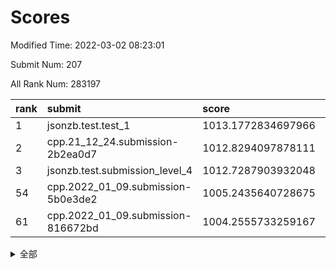 # Scores

Modified Time: 2022-03-02 08:23:01

Submit Num: 207

All Rank Num: 283197

| rank |               submit               |       score        |       sigma        | pk_num |
| :--- | :--------------------------------- | :----------------- | :----------------- | :----- |
| 1    | jsonzb.test.test_1                 | 1013.1772834697966 | 0.8014024890149326 | 5471   |
| 2    | cpp.21_12_24.submission-2b2ea0d7   | 1012.8294097878111 | 0.802097750065636  | 5475   |
| 3    | jsonzb.test.submission_level_4     | 1012.7287903932048 | 0.8329584948762239 | 5474   |
| 54   | cpp.2022_01_09.submission-5b0e3de2 | 1005.2435640728675 | 0.7142377837762346 | 5474   |
| 61   | cpp.2022_01_09.submission-816672bd | 1004.2555733259167 | 0.7173083442787206 | 5472   |


<details>
<summary>全部</summary>

| rank |                 submit                 |       score        |       sigma        | pk_num |
| :--- | :------------------------------------- | :----------------- | :----------------- | :----- |
| 1    | jsonzb.test.test_1                     | 1013.1772834697966 | 0.8014024890149326 | 5471   |
| 2    | cpp.21_12_24.submission-2b2ea0d7       | 1012.8294097878111 | 0.802097750065636  | 5475   |
| 3    | jsonzb.test.submission_level_4         | 1012.7287903932048 | 0.8329584948762239 | 5474   |
| 4    | gobigger.level_3.submission_level_3_19 | 1011.5015555439095 | 0.7846870216079584 | 5475   |
| 5    | gobigger.level_3.submission_level_3_24 | 1011.3585658432406 | 0.7735591561401035 | 5480   |
| 6    | gobigger.level_3.submission_level_3_12 | 1011.2304316167712 | 0.7858071914147592 | 5471   |
| 7    | gobigger.level_3.submission_level_3_15 | 1011.1550341579722 | 0.7701400959908813 | 5468   |
| 8    | gobigger.level_3.submission_level_3_7  | 1010.9437232160733 | 0.7747626808394584 | 5478   |
| 9    | gobigger.level_3.submission_level_3_10 | 1010.9104194419399 | 0.7620250967527125 | 5474   |
| 10   | gobigger.level_3.submission_level_3_31 | 1010.8771913819046 | 0.7519079551400356 | 5472   |
| 11   | gobigger.level_3.submission_level_3_44 | 1010.8095832254144 | 0.7707646656716819 | 5479   |
| 12   | gobigger.level_3.submission_level_3_5  | 1010.730903116105  | 0.789758597807646  | 5469   |
| 13   | gobigger.level_3.submission_level_3_1  | 1010.7087773402725 | 0.7553369580101822 | 5471   |
| 14   | gobigger.level_3.submission_level_3_8  | 1010.6678120319971 | 0.7876125612974101 | 5470   |
| 15   | gobigger.level_3.submission_level_3_40 | 1010.462512817114  | 0.751083185317543  | 5473   |
| 16   | gobigger.level_3.submission_level_3_35 | 1010.4379710196793 | 0.7571562585997113 | 5475   |
| 17   | gobigger.level_3.submission_level_3_34 | 1010.3665164406063 | 0.7607146050458998 | 5473   |
| 18   | gobigger.level_3.submission_level_3_25 | 1010.3360251375248 | 0.7619218271554119 | 5465   |
| 19   | gobigger.level_3.submission_level_3_41 | 1010.3066003465316 | 0.7554550545636393 | 5472   |
| 20   | gobigger.level_3.submission_level_3_32 | 1010.2898851764804 | 0.7598778013647342 | 5471   |
| 21   | gobigger.level_3.submission_level_3_47 | 1010.2500128176713 | 0.7808524411687788 | 5472   |
| 22   | gobigger.level_3.submission_level_3_42 | 1010.1296254161042 | 0.7543749261905457 | 5472   |
| 23   | gobigger.level_3.submission_level_3_3  | 1010.0736821001797 | 0.7347626434222879 | 5474   |
| 24   | gobigger.level_3.submission_level_3_49 | 1010.0568332500866 | 0.764228716400981  | 5469   |
| 25   | gobigger.level_3.submission_level_3_20 | 1009.9935105151197 | 0.7623580451773919 | 5472   |
| 26   | gobigger.level_3.submission_level_3_33 | 1009.9839264998055 | 0.7505853462156354 | 5473   |
| 27   | gobigger.level_3.submission_level_3_46 | 1009.9752900346236 | 0.7618574734352954 | 5471   |
| 28   | gobigger.level_3.submission_level_3_2  | 1009.8387239426849 | 0.7492267345412222 | 5482   |
| 29   | gobigger.level_3.submission_level_3_13 | 1009.8114563223997 | 0.7522861824040344 | 5475   |
| 30   | gobigger.level_3.submission_level_3_36 | 1009.797835219287  | 0.756098930603178  | 5473   |
| 31   | gobigger.level_3.submission_level_3_21 | 1009.7365676825265 | 0.7515399193826201 | 5475   |
| 32   | gobigger.level_3.submission_level_3_4  | 1009.7232216316287 | 0.7665183225952656 | 5473   |
| 33   | gobigger.level_3.submission_level_3_0  | 1009.7139036668423 | 0.742746219158267  | 5471   |
| 34   | gobigger.level_3.submission_level_3_16 | 1009.594067116617  | 0.7513089385783012 | 5473   |
| 35   | gobigger.level_3.submission_level_3_28 | 1009.5498316147665 | 0.7384674304738487 | 5473   |
| 36   | gobigger.level_3.submission_level_3_29 | 1009.5196819186964 | 0.7484933674177413 | 5469   |
| 37   | gobigger.level_3.submission_level_3_11 | 1009.4430910468578 | 0.722147097462231  | 5467   |
| 38   | gobigger.level_3.submission_level_3_23 | 1009.372808765754  | 0.7487990524063415 | 5472   |
| 39   | gobigger.level_3.submission_level_3_22 | 1009.3561467056132 | 0.733290052912793  | 5470   |
| 40   | gobigger.level_3.submission_level_3_45 | 1009.3513276148523 | 0.7501841166578318 | 5467   |
| 41   | gobigger.level_3.submission_level_3_9  | 1009.3434845333189 | 0.7557631703083908 | 5470   |
| 42   | gobigger.level_3.submission_level_3_39 | 1009.3234736323903 | 0.7473403818546808 | 5470   |
| 43   | gobigger.level_3.submission_level_3_43 | 1009.2212736463191 | 0.7484162868084981 | 5470   |
| 44   | gobigger.level_3.submission_level_3_37 | 1009.0978621222167 | 0.7600202870043321 | 5474   |
| 45   | gobigger.level_3.submission_level_3_27 | 1009.0963810186855 | 0.7515903147736583 | 5476   |
| 46   | gobigger.level_3.submission_level_3_48 | 1008.9903182340182 | 0.7640153982609804 | 5475   |
| 47   | gobigger.level_3.submission_level_3_18 | 1008.9897432797349 | 0.7474805834286847 | 5471   |
| 48   | gobigger.level_3.submission_level_3_26 | 1008.9751220101778 | 0.753991392952669  | 5476   |
| 49   | gobigger.level_3.submission_level_3_38 | 1008.8391390076727 | 0.7671765318347147 | 5475   |
| 50   | gobigger.level_3.submission_level_3_30 | 1008.697673022145  | 0.7513869597959835 | 5476   |
| 51   | gobigger.level_3.submission_level_3_14 | 1008.5576855350031 | 0.7363275703000338 | 5470   |
| 52   | gobigger.level_3.submission_level_3_17 | 1008.4453235152548 | 0.7401242570168853 | 5479   |
| 53   | gobigger.level_3.submission_level_3_6  | 1006.96972460804   | 0.7332088854523604 | 5475   |
| 54   | cpp.2022_01_09.submission-5b0e3de2     | 1005.2435640728675 | 0.7142377837762346 | 5474   |
| 55   | gobigger.level_1.submission_level_1_22 | 1005.0086519481715 | 0.7281391291521514 | 5471   |
| 56   | gobigger.level_1.submission_level_1_7  | 1004.9100450993753 | 0.7136523415513317 | 5476   |
| 57   | gobigger.level_1.submission_level_1_26 | 1004.3550511305295 | 0.7367356242925406 | 5471   |
| 58   | gobigger.level_1.submission_level_1_30 | 1004.3246996930635 | 0.7100916717930393 | 5473   |
| 59   | gobigger.level_1.submission_level_1_5  | 1004.3087474406616 | 0.7190702718915353 | 5479   |
| 60   | gobigger.level_1.submission_level_1_46 | 1004.2719097546457 | 0.7157894610406373 | 5473   |
| 61   | cpp.2022_01_09.submission-816672bd     | 1004.2555733259167 | 0.7173083442787206 | 5472   |
| 62   | gobigger.level_1.submission_level_1_10 | 1004.2114069863183 | 0.724410845837689  | 5467   |
| 63   | gobigger.level_1.submission_level_1_1  | 1004.1879364958346 | 0.7080756479375793 | 5471   |
| 64   | gobigger.level_1.submission_level_1_31 | 1004.0563603356005 | 0.7242856858260015 | 5470   |
| 65   | gobigger.level_1.submission_level_1_19 | 1004.047943822911  | 0.7210592174087924 | 5476   |
| 66   | gobigger.level_1.submission_level_1_23 | 1004.0478209833478 | 0.7161952374214812 | 5471   |
| 67   | gobigger.level_1.submission_level_1_48 | 1004.0458885342874 | 0.7159526722711318 | 5473   |
| 68   | gobigger.level_1.submission_level_1_0  | 1003.9679672569556 | 0.7095618676101323 | 5474   |
| 69   | gobigger.level_1.submission_level_1_49 | 1003.9368752548667 | 0.7139933383372022 | 5473   |
| 70   | gobigger.level_1.submission_level_1_41 | 1003.9270070195278 | 0.7122355327718785 | 5474   |
| 71   | gobigger.level_1.submission_level_1_38 | 1003.9198654692188 | 0.7127288549783227 | 5471   |
| 72   | gobigger.level_1.submission_level_1_18 | 1003.8958518508845 | 0.7204906024292409 | 5470   |
| 73   | gobigger.level_1.submission_level_1_33 | 1003.8072933285102 | 0.7145253152252813 | 5477   |
| 74   | gobigger.level_1.submission_level_1_11 | 1003.7761104968725 | 0.7289963910311542 | 5470   |
| 75   | gobigger.level_1.submission_level_1_39 | 1003.7475314028084 | 0.7307962751824163 | 5475   |
| 76   | gobigger.level_1.submission_level_1_36 | 1003.70335916404   | 0.7191210543888468 | 5477   |
| 77   | gobigger.level_1.submission_level_1_44 | 1003.69482803858   | 0.720586864288133  | 5472   |
| 78   | gobigger.level_1.submission_level_1_25 | 1003.5863629437471 | 0.7147772542370002 | 5478   |
| 79   | gobigger.level_1.submission_level_1_16 | 1003.5669409432232 | 0.70302581705815   | 5474   |
| 80   | gobigger.level_1.submission_level_1_24 | 1003.519435024151  | 0.7050529954024961 | 5473   |
| 81   | gobigger.level_1.submission_level_1_43 | 1003.3269919617211 | 0.7176832285439012 | 5472   |
| 82   | gobigger.level_1.submission_level_1_20 | 1003.2955684808858 | 0.7090721807766845 | 5472   |
| 83   | gobigger.level_1.submission_level_1_13 | 1003.2505907287739 | 0.7202040762104623 | 5473   |
| 84   | gobigger.level_1.submission_level_1_45 | 1003.1964229889501 | 0.7252157535701955 | 5472   |
| 85   | gobigger.level_1.submission_level_1_21 | 1003.09548142803   | 0.726598258087889  | 5475   |
| 86   | gobigger.level_1.submission_level_1_27 | 1003.0930814678037 | 0.708883306594375  | 5466   |
| 87   | gobigger.level_1.submission_level_1_29 | 1003.067113929438  | 0.710026670369876  | 5464   |
| 88   | gobigger.level_1.submission_level_1_2  | 1003.0532251041269 | 0.7264503624772404 | 5475   |
| 89   | gobigger.level_1.submission_level_1_14 | 1003.0364885352586 | 0.7173680083476084 | 5474   |
| 90   | gobigger.level_1.submission_level_1_32 | 1002.9877257124657 | 0.7049414080508102 | 5473   |
| 91   | gobigger.level_1.submission_level_1_12 | 1002.9801377950909 | 0.7169097665826313 | 5474   |
| 92   | gobigger.level_1.submission_level_1_4  | 1002.9677289783606 | 0.7040888200561116 | 5471   |
| 93   | gobigger.level_1.submission_level_1_35 | 1002.9153940185363 | 0.7100245951944141 | 5474   |
| 94   | gobigger.level_1.submission_level_1_3  | 1002.9147276949468 | 0.7175507433037656 | 5471   |
| 95   | gobigger.level_1.submission_level_1_37 | 1002.8825440377241 | 0.7097414751758596 | 5474   |
| 96   | gobigger.level_1.submission_level_1_28 | 1002.861476640399  | 0.7114242228366788 | 5470   |
| 97   | gobigger.level_1.submission_level_1_17 | 1002.8572057658574 | 0.7243032955743166 | 5474   |
| 98   | gobigger.level_1.submission_level_1_47 | 1002.7719498704835 | 0.7189579025011321 | 5472   |
| 99   | gobigger.level_1.submission_level_1_6  | 1002.6768644698305 | 0.7106126323372679 | 5471   |
| 100  | gobigger.level_1.submission_level_1_15 | 1002.5073247864462 | 0.7106534582305637 | 5473   |
| 101  | gobigger.level_1.submission_level_1_34 | 1002.4271680178689 | 0.7197031820831187 | 5472   |
| 102  | gobigger.level_1.submission_level_1_8  | 1002.2388729677717 | 0.7186003289885791 | 5469   |
| 103  | gobigger.level_1.submission_level_1_9  | 1002.1233811298138 | 0.7208760591752704 | 5474   |
| 104  | gobigger.level_1.submission_level_1_42 | 1001.9938784226634 | 0.7284877941791474 | 5475   |
| 105  | gobigger.level_1.submission_level_1_40 | 1001.8381137604465 | 0.7138621811389196 | 5472   |
| 106  | gobigger.random.submission_random_5    | 997.6915948571565  | 0.7103991967881363 | 5472   |
| 107  | gobigger.random.submission_random_13   | 997.5263524530394  | 0.6952960981091709 | 5471   |
| 108  | gobigger.random.submission_random_40   | 997.0819932980982  | 0.7154764229335943 | 5472   |
| 109  | gobigger.random.submission_random_25   | 996.9354604710384  | 0.7121302463676611 | 5468   |
| 110  | gobigger.random.submission_random_0    | 996.8888971603492  | 0.703625589769998  | 5473   |
| 111  | gobigger.random.submission_random_3    | 996.8732108375946  | 0.7186804774648622 | 5472   |
| 112  | gobigger.random.submission_random_7    | 996.8691064904093  | 0.7146403410888811 | 5472   |
| 113  | gobigger.random.submission_random_9    | 996.8495971483762  | 0.7050664009032752 | 5471   |
| 114  | gobigger.random.submission_random_49   | 996.7484299564422  | 0.715904073913156  | 5470   |
| 115  | gobigger.random.submission_random_10   | 996.7352338670627  | 0.7154811130894628 | 5474   |
| 116  | gobigger.random.submission_random_19   | 996.722085988492   | 0.7045884251571994 | 5466   |
| 117  | gobigger.random.submission_random_29   | 996.6574824164863  | 0.7153396100546965 | 5473   |
| 118  | gobigger.random.submission_random_15   | 996.6038299332643  | 0.7056908182969921 | 5471   |
| 119  | gobigger.random.submission_random_28   | 996.6003135434371  | 0.7074349694360098 | 5470   |
| 120  | gobigger.random.submission_random_11   | 996.5149634892637  | 0.7071886510745254 | 5472   |
| 121  | gobigger.random.submission_random_22   | 996.5128347761492  | 0.7100949568488643 | 5471   |
| 122  | gobigger.random.submission_random_17   | 996.4496276183798  | 0.7086559818094965 | 5471   |
| 123  | gobigger.random.submission_random_30   | 996.3675214760806  | 0.6995954411111909 | 5475   |
| 124  | gobigger.random.submission_random_34   | 996.3633207891407  | 0.7061907735251588 | 5471   |
| 125  | gobigger.random.submission_random_39   | 996.3415482821279  | 0.7115916459480971 | 5477   |
| 126  | gobigger.random.submission_random_4    | 996.1663216328786  | 0.7161585211625207 | 5477   |
| 127  | gobigger.random.submission_random_16   | 996.0369715290257  | 0.7154329451159634 | 5478   |
| 128  | gobigger.random.submission_random_46   | 995.9744628385488  | 0.7101626144643788 | 5470   |
| 129  | gobigger.random.submission_random_18   | 995.9192058449931  | 0.7121381814155149 | 5473   |
| 130  | gobigger.random.submission_random_42   | 995.9151385345453  | 0.7204288639732525 | 5473   |
| 131  | gobigger.random.submission_random_27   | 995.909835855303   | 0.7094599889673212 | 5475   |
| 132  | gobigger.random.submission_random_48   | 995.9021294931284  | 0.7216642139514903 | 5472   |
| 133  | gobigger.random.submission_random_24   | 995.8960744873322  | 0.707784830339643  | 5478   |
| 134  | gobigger.random.submission_random_26   | 995.8623599049026  | 0.7200293903575453 | 5477   |
| 135  | gobigger.random.submission_random_12   | 995.7667527779478  | 0.7197825587064763 | 5469   |
| 136  | gobigger.random.submission_random_43   | 995.7539604107438  | 0.7172221978507655 | 5471   |
| 137  | gobigger.random.submission_random_37   | 995.7243538595958  | 0.7128409892137506 | 5471   |
| 138  | gobigger.random.submission_random_32   | 995.6214735985616  | 0.7373279321577653 | 5470   |
| 139  | gobigger.random.submission_random_41   | 995.5599609784855  | 0.7155168245126642 | 5472   |
| 140  | gobigger.random.submission_random_44   | 995.5346147947749  | 0.7164225345704439 | 5474   |
| 141  | gobigger.random.submission_random_47   | 995.5212264095064  | 0.7174598604534826 | 5468   |
| 142  | gobigger.random.submission_random_8    | 995.4815349891552  | 0.7173277288836458 | 5468   |
| 143  | gobigger.random.submission_random_14   | 995.4149688421315  | 0.7010734293538013 | 5476   |
| 144  | gobigger.random.submission_random_1    | 995.3612308629281  | 0.7245334431686061 | 5474   |
| 145  | gobigger.random.submission_random_36   | 995.2988484831895  | 0.7076206767102956 | 5475   |
| 146  | gobigger.random.submission_random_45   | 995.2772675917947  | 0.6991508553382421 | 5471   |
| 147  | gobigger.random.submission_random_23   | 995.1894564941058  | 0.7219731630341212 | 5477   |
| 148  | gobigger.random.submission_random_38   | 995.1526934425609  | 0.7193645285962467 | 5472   |
| 149  | gobigger.random.submission_random_20   | 995.111915534085   | 0.7299886689059746 | 5477   |
| 150  | gobigger.random.submission_random_31   | 995.089145987801   | 0.7096738180074772 | 5473   |
| 151  | gobigger.random.submission_random_21   | 995.0818740348006  | 0.711284990530558  | 5469   |
| 152  | gobigger.random.submission_random_2    | 994.969123955633   | 0.7134508866864625 | 5474   |
| 153  | gobigger.random.submission_random_33   | 994.9378200562619  | 0.7247115241361295 | 5471   |
| 154  | gobigger.random.submission_random_6    | 994.6918590779445  | 0.7230625794447338 | 5472   |
| 155  | gobigger.random.submission_random_35   | 994.4389866754451  | 0.711798369696923  | 5476   |
| 156  | gobigger.level_2.submission_level_2_17 | 994.3044588775487  | 0.7389339236647617 | 5474   |
| 157  | gobigger.level_2.submission_level_2_48 | 994.1550594651527  | 0.7274446171720141 | 5471   |
| 158  | gobigger.level_2.submission_level_2_19 | 993.9017674061279  | 0.7301945643588376 | 5474   |
| 159  | gobigger.level_2.submission_level_2_21 | 993.8988319978293  | 0.7454636400560538 | 5473   |
| 160  | gobigger.level_2.submission_level_2_22 | 993.5216004215721  | 0.729232249873192  | 5474   |
| 161  | gobigger.level_2.submission_level_2_3  | 993.508815398447   | 0.7210085962542123 | 5469   |
| 162  | gobigger.level_2.submission_level_2_7  | 993.095910856281   | 0.7315948551329968 | 5468   |
| 163  | gobigger.level_2.submission_level_2_8  | 993.0360231941557  | 0.7283364383795361 | 5475   |
| 164  | gobigger.level_2.submission_level_2_10 | 992.7595140790883  | 0.7238978957326766 | 5468   |
| 165  | gobigger.level_2.submission_level_2_18 | 992.7253966517368  | 0.7396309385066445 | 5471   |
| 166  | gobigger.level_2.submission_level_2_36 | 992.5795760344952  | 0.7349528745791527 | 5476   |
| 167  | gobigger.level_2.submission_level_2_40 | 992.5728726096485  | 0.7755964403340916 | 5476   |
| 168  | gobigger.level_2.submission_level_2_0  | 992.4606146610539  | 0.7333371270939399 | 5469   |
| 169  | gobigger.level_2.submission_level_2_37 | 992.4083272436831  | 0.7689141976377976 | 5467   |
| 170  | gobigger.level_2.submission_level_2_47 | 992.3943444104323  | 0.7451486477174517 | 5467   |
| 171  | gobigger.level_2.submission_level_2_44 | 992.3781251478865  | 0.7473295237477365 | 5474   |
| 172  | gobigger.level_2.submission_level_2_20 | 992.3641625576747  | 0.7279825384981589 | 5472   |
| 173  | gobigger.level_2.submission_level_2_2  | 992.2771706712637  | 0.7232440127581456 | 5465   |
| 174  | gobigger.level_2.submission_level_2_15 | 992.270777530663   | 0.7462480064398376 | 5472   |
| 175  | gobigger.level_2.submission_level_2_23 | 992.2667200081478  | 0.7495826356853489 | 5472   |
| 176  | gobigger.level_2.submission_level_2_29 | 992.2609335394229  | 0.757928398889437  | 5468   |
| 177  | gobigger.level_2.submission_level_2_28 | 992.224437846003   | 0.7364223971131812 | 5476   |
| 178  | gobigger.level_2.submission_level_2_33 | 992.2094577560781  | 0.7638758122476329 | 5472   |
| 179  | gobigger.level_2.submission_level_2_12 | 992.2058867063985  | 0.7539496815003099 | 5478   |
| 180  | gobigger.level_2.submission_level_2_30 | 992.070615871719   | 0.7621783293435268 | 5475   |
| 181  | gobigger.level_2.submission_level_2_16 | 992.0575104276238  | 0.7495300012217117 | 5470   |
| 182  | gobigger.level_2.submission_level_2_24 | 992.0301884630185  | 0.7844502900739013 | 5468   |
| 183  | gobigger.level_2.submission_level_2_1  | 991.9074030162393  | 0.7364220851194608 | 5469   |
| 184  | gobigger.level_2.submission_level_2_32 | 991.8980885334865  | 0.7502820090168731 | 5472   |
| 185  | gobigger.level_2.submission_level_2_41 | 991.8444318686115  | 0.7504306931154318 | 5470   |
| 186  | gobigger.level_2.submission_level_2_38 | 991.810938259486   | 0.7418152791523815 | 5472   |
| 187  | gobigger.level_2.submission_level_2_6  | 991.7566026439109  | 0.7725238141451153 | 5473   |
| 188  | gobigger.level_2.submission_level_2_42 | 991.7543899697024  | 0.7425979830860908 | 5472   |
| 189  | gobigger.level_2.submission_level_2_25 | 991.6590498155538  | 0.7459108921670851 | 5472   |
| 190  | gobigger.level_2.submission_level_2_31 | 991.4994739030569  | 0.7439645911911645 | 5476   |
| 191  | gobigger.level_2.submission_level_2_43 | 991.3304127457671  | 0.7618424414365529 | 5467   |
| 192  | gobigger.level_2.submission_level_2_9  | 991.2582073913032  | 0.7536414681424297 | 5468   |
| 193  | gobigger.level_2.submission_level_2_4  | 991.110806033      | 0.7489818960567046 | 5475   |
| 194  | gobigger.level_2.submission_level_2_27 | 991.1038652124439  | 0.746450523233777  | 5472   |
| 195  | gobigger.level_2.submission_level_2_35 | 991.0990820939592  | 0.7799107331992012 | 5470   |
| 196  | gobigger.level_2.submission_level_2_14 | 990.9684008266403  | 0.7755157784172109 | 5468   |
| 197  | gobigger.level_2.submission_level_2_11 | 990.9608421612566  | 0.7464164084839032 | 5470   |
| 198  | gobigger.level_2.submission_level_2_49 | 990.8477953459394  | 0.7533701205715637 | 5474   |
| 199  | gobigger.level_2.submission_level_2_5  | 990.8287546193353  | 0.7544347290013885 | 5475   |
| 200  | gobigger.level_2.submission_level_2_13 | 990.7546118916214  | 0.7713425062823557 | 5472   |
| 201  | gobigger.level_2.submission_level_2_46 | 990.578235144622   | 0.7725222705590777 | 5478   |
| 202  | gobigger.level_2.submission_level_2_26 | 990.5094915088197  | 0.7923084812236841 | 5476   |
| 203  | gobigger.level_2.submission_level_2_34 | 990.4273821347017  | 0.7488342650944505 | 5473   |
| 204  | gobigger.level_2.submission_level_2_45 | 989.959594686681   | 0.7501106091006488 | 5468   |
| 205  | gobigger.level_2.submission_level_2_39 | 989.6235010128763  | 0.7850567880434822 | 5475   |
| 206  | gobigger.none.submission_none_0        | 977.7325322648493  | 1.2837074513490299 | 5466   |
| 207  | gobigger.none.submission_none_1        | 975.7894450750941  | 1.5166146870837727 | 5476   |

</details>